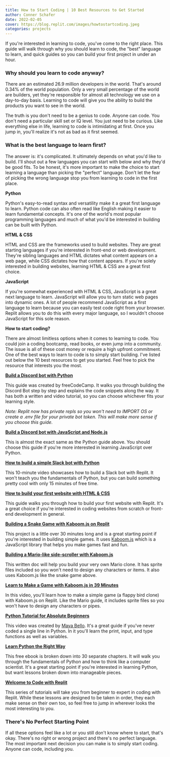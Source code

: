 ```yaml
---
title: How to Start Coding | 10 Best Resources to Get Started
author: Conner Schafer
date: 2022-02-05
cover: https://blog.replit.com/images/howtostartcoding.jpeg
categories: projects
---
```



If you're interested in learning to code, you've come to the right place. This guide will walk through why you should learn to code, the "best" language to learn, and quick guides so you can build your first project in under an hour. 



### Why should you learn to code anyway?

There are an estimated 26.9 million developers in the world. That's around 0.34% of the world population. Only a very small percentage of the world are builders, yet they're responsible for almost all technology we use on a day-to-day basis. Learning to code will give you the ability to build the products you want to see in the world.

The truth is you don't need to be a genius to code. Anyone can code. You don't need a particular skill set or IQ level. You just need to be curious. Like everything else in life, learning to code is intimidating at first. Once you jump in, you'll realize it's not as bad as it first seemed. 


### What is the best language to learn first? 

The answer is: it's complicated. It ultimately depends on what you'd like to build. I'll shout out a few languages you can start with below and why they'd be good fits. To be honest, it's more important to make the choice to start learning a language than picking the "perfect" language. Don't let the fear of picking the wrong language stop you from learning to code in the first place. 



**Python**

Python's easy-to-read syntax and versatility make it a great first language to learn. Python code can also often read like English making it easier to learn fundamental concepts. It's one of the world's most popular programming languages and much of what you'd be interested in building can be built with Python.



**HTML & CSS**

HTML and CSS are the frameworks used to build websites. They are great starting languages if you're interested in front-end or web development. They're sibling languages and HTML dictates what content appears on a web page, while CSS dictates how that content appears. If you're solely interested in building websites, learning HTML & CSS are a great first choice. 



**JavaScript**

If you're somewhat experienced with HTML & CSS, JavaScript is a great next language to learn. JavaScript will allow you to turn static web pages into dynamic ones. A lot of people recommend JavaScript as a first language to learn because you can easily test code right from your browser. Replit allows you to do this with every major language, so I wouldn't choose JavaScript for this sole reason.




**How to start coding?**

There are almost limitless options when it comes to learning to code. You could join a coding bootcamp, read books, or even jump into a community. The issue is all of these cost money or require a high upfront commitment. One of the best ways to learn to code is to simply start building. I've listed out below the 10 best resources to get you started. Feel free to pick the resource that interests you the most.




**[Build a Discord bot with Python](https://www.freecodecamp.org/news/create-a-discord-bot-with-python/)**

This guide was created by freeCodeCamp. It walks you through building the Discord Bot step by step and explains the code snippets along the way. It has both a written and video tutorial, so you can choose whichever fits your learning style.

*Note: Replit now has private repls so you won't need to IMPORT OS or create a .env file for your private bot token. This will make more sense if you choose this guide.*


**[Build a Discord bot with JavaScript and Node.js](https://www.freecodecamp.org/news/create-a-discord-bot-with-javascript-nodejs/)**

This is almost the exact same as the Python guide above. You should choose this guide if you're more interested in learning JavaScript over Python. 


**[How to build a simple Slack bot with Python](https://www.youtube.com/watch?v=offNSnE-F9k)**

This 10-minute video showcases how to build a Slack bot with Replit. It won't teach you the fundamentals of Python, but you can build something pretty cool with only 15 minutes of free time. 


**[How to build your first website with HTML & CSS](https://blog.replit.com/first-website)**

This guide walks you through how to build your first website with Replit. It's a great choice if you're interested in coding websites from scratch or front-end development in general. 


**[Building a Snake Game with Kaboom.js on Replit](https://www.youtube.com/watch?v=IG9WPc9-Qio)**

This project is a little over 30 minutes long and is a great starting point if you're interested in building simple games. It uses [Kaboom.js](https://twitter.com/kaboomjs) which is a JavaScript library that helps you make games fast and fun.


**[Building a Mario-like side-scroller with Kaboom.js](https://docs.replit.com/tutorials/32-build-mario-with-kaboom)**

This written doc will help you build your very own Mario clone. It has sprite files included so you won't need to design any characters or items. It also uses Kaboom.js like the snake game above.


**[Learn to Make a Game with Kaboom.js in 39 Minutes](https://www.youtube.com/watch?v=hgReGsh5xVU&feature=youtu.be)**

In this video, you'll learn how to make a simple game (a flappy bird clone) with Kaboom.js on Replit. Like the Mario guide, it includes sprite files so you won't have to design any characters or pipes. 

**[Python Tutorial for Absolute Beginners](https://www.youtube.com/watch?v=i-MKEOnPyAI&t=12s)**

This video was created by [Maya Bello](https://www.youtube.com/channel/UC0O670QdOBVxgIRfHTI6z0w). It's a great guide if you've never coded a single line in Python. In it you'll learn the print, input, and type functions as well as variables.


**[Learn Python the Right Way](https://learnpythontherightway.com/)**

This free ebook is broken down into 30 separate chapters. It will walk you through the fundamentals of Python and how to think like a computer scientist. It's a great starting point if you're interested in learning Python, but want lessons broken down into manageable pieces. 




**[Welcome to Code with Replit](https://docs.replit.com/tutorials/00-overview#part1)**

This series of tutorials will take you from beginner to expert in coding with Replit. While these lessons are designed to be taken in order, they each make sense on their own too, so feel free to jump in wherever looks the most interesting to you. 



### There's No Perfect Starting Point
If all these options feel like a lot or you still don't know where to start, that's okay. There's no right or wrong project and there's no perfect language. The most important next decision you can make is to simply start coding. Anyone can code, including you. 
